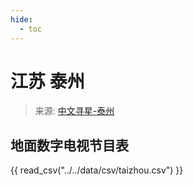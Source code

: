 ```yaml
---
hide:
  - toc
---
```


# 江苏 泰州

> 来源: [中文寻星-泰州](http://dtmb.saoing.com/taizhou.htm)

## 地面数字电视节目表

{{ read_csv("../../data/csv/taizhou.csv") }}
